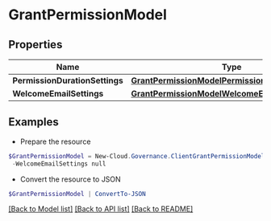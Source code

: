 # GrantPermissionModel
## Properties

Name | Type | Description | Notes
------------ | ------------- | ------------- | -------------
**PermissionDurationSettings** | [**GrantPermissionModelPermissionDurationSettings**](GrantPermissionModelPermissionDurationSettings.md) |  | [optional] 
**WelcomeEmailSettings** | [**GrantPermissionModelWelcomeEmailSettings**](GrantPermissionModelWelcomeEmailSettings.md) |  | [optional] 

## Examples

- Prepare the resource
```powershell
$GrantPermissionModel = New-Cloud.Governance.ClientGrantPermissionModel  -PermissionDurationSettings null `
 -WelcomeEmailSettings null
```

- Convert the resource to JSON
```powershell
$GrantPermissionModel | ConvertTo-JSON
```

[[Back to Model list]](../README.md#documentation-for-models) [[Back to API list]](../README.md#documentation-for-api-endpoints) [[Back to README]](../README.md)

